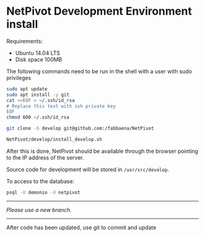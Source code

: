 # NetPivot Development Environment install

Requirements:
- Ubuntu 14.04 LTS
- Disk space 100MB

The following commands need to be run in the shell with a user with sudo privileges
```bash
sudo apt update
sudo apt install -y git
cat <<EOF > ~/.ssh/id_rsa
# Replace this text with ssh private key
EOF
chmod 600 ~/.ssh/id_rsa

git clone -b develop git@github.com:/fabbaena/NetPivot

NetPivot/develop/install_develop.sh
```

After this is done, NetPivot should be available through the browser pointing to the IP address of the server.

Source code for development will be stored in `/usr/src/develop`.

To access to the database:

```bash
psql -U demonio -d netpivot
```

***
*Please use a new branch.*
***
After code has been updated, use git to commit and update
